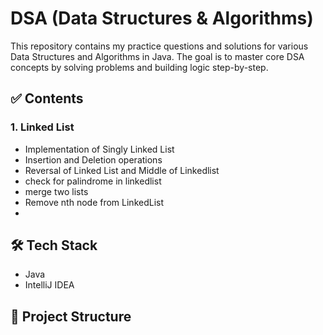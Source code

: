 # DSA (Data Structures & Algorithms)

This repository contains my practice questions and solutions for various Data Structures and Algorithms in Java. The goal is to master core DSA concepts by solving problems and building logic step-by-step.

## ✅ Contents

### 1. Linked List
- Implementation of Singly Linked List
- Insertion and Deletion operations
- Reversal of Linked List and Middle of Linkedlist
- check for palindrome in linkedlist
- merge two lists
- Remove nth node from LinkedList
- 
## 🛠 Tech Stack
- Java
- IntelliJ IDEA

## 📁 Project Structure
